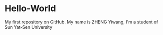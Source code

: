 Hello-World
===========

My first repository on GitHub.
My name is ZHENG Yiwang, I'm a student of Sun Yat-Sen University
